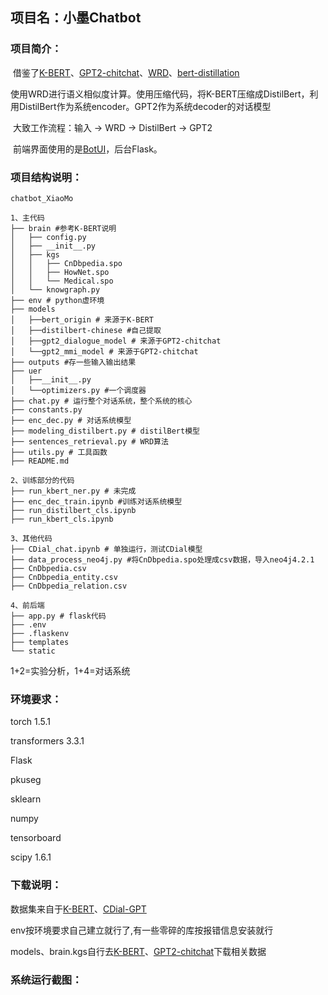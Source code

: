 ## 项目名：小墨Chatbot

### 项目简介：

​		借鉴了[K-BERT](https://github.com/autoliuweijie/K-BERT)、[GPT2-chitchat](https://github.com/yangjianxin1/GPT2-chitchat)、[WRD](https://spaces.ac.cn/archives/7388)、[bert-distillation](https://github.com/elephantmipt/bert-distillation)

​		使用WRD进行语义相似度计算。使用压缩代码，将K-BERT压缩成DistilBert，利用DistilBert作为系统encoder。GPT2作为系统decoder的对话模型

​		大致工作流程：输入 -> WRD -> DistilBert -> GPT2

​		前端界面使用的是[BotUI](https://github.com/botui)，后台Flask。

### 项目结构说明：

```
chatbot_XiaoMo

1、主代码
├── brain #参考K-BERT说明
│   ├── config.py
│   ├── __init__.py
│   ├── kgs
│   │   ├── CnDbpedia.spo
│   │   ├── HowNet.spo
│   │   └── Medical.spo
│   └── knowgraph.py
├── env # python虚环境
├── models
│   ├──bert_origin # 来源于K-BERT
│   ├──distilbert-chinese #自己提取
│   ├──gpt2_dialogue_model # 来源于GPT2-chitchat
│   └──gpt2_mmi_model # 来源于GPT2-chitchat
├── outputs #存一些输入输出结果
├── uer
│   ├──__init__.py
│   └──optimizers.py #一个调度器
├── chat.py # 运行整个对话系统，整个系统的核心
├── constants.py
├── enc_dec.py # 对话系统模型
├── modeling_distilbert.py # distilBert模型
├── sentences_retrieval.py # WRD算法
├── utils.py # 工具函数
├── README.md

2、训练部分的代码
├── run_kbert_ner.py # 未完成
├── enc_dec_train.ipynb #训练对话系统模型
├── run_distilbert_cls.ipynb
├── run_kbert_cls.ipynb

3、其他代码
├── CDial_chat.ipynb # 单独运行，测试CDial模型
├── data_process_neo4j.py #将CnDbpedia.spo处理成csv数据，导入neo4j4.2.1
├── CnDbpedia.csv
├── CnDbpedia_entity.csv
├── CnDbpedia_relation.csv

4、前后端
├── app.py # flask代码
├── .env
├── .flaskenv
├── templates
└── static
```

1+2=实验分析，1+4=对话系统

### 环境要求：

torch 1.5.1

transformers 3.3.1

Flask

pkuseg

sklearn

numpy

tensorboard

scipy 1.6.1

### 下载说明：

数据集来自于[K-BERT](https://github.com/autoliuweijie/K-BERT)、[CDial-GPT](https://github.com/thu-coai/CDial-GPT)

env按环境要求自己建立就行了,有一些零碎的库按报错信息安装就行

models、brain.kgs自行去[K-BERT](https://github.com/autoliuweijie/K-BERT)、[GPT2-chitchat](https://github.com/yangjianxin1/GPT2-chitchat)下载相关数据

### 系统运行截图：



